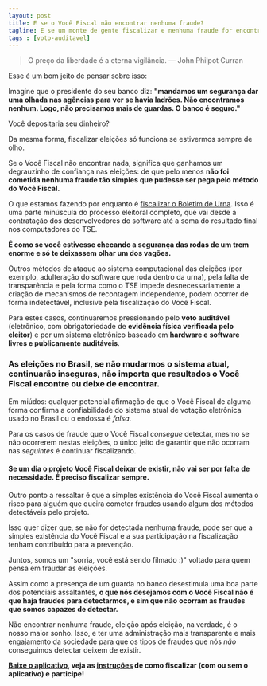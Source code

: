 ```yaml
---
layout: post
title: E se o Você Fiscal não encontrar nenhuma fraude?
tagline: E se um monte de gente fiscalizar e nenhuma fraude for encontrada? Foi em vão? Acabou o Você Fiscal? Significa que a urna é segura mesmo e a partir de então podemos confiar?
tags : [voto-auditavel]
---
```

> O preço da liberdade é a eterna vigilância. — John Philpot Curran

Esse é um bom jeito de pensar sobre isso:

Imagine que o presidente do seu banco diz: **"mandamos um segurança dar uma olhada nas agências para ver se havia ladrões. Não encontramos nenhum. Logo, não precisamos mais de guardas. O banco é seguro."**

Você depositaria seu dinheiro?

Da mesma forma, fiscalizar eleições só funciona se estivermos sempre de olho.

Se o Você Fiscal não encontrar nada, significa que ganhamos um degrauzinho de confiança nas eleições: de que pelo menos **não foi cometida nenhuma fraude tão simples que pudesse ser pega pelo método do Você Fiscal.**

O que estamos fazendo por enquanto é [fiscalizar o Boletim de Urna](http://www.vocefiscal.org/blog/entenda-o-voce-fiscal-em-7-passos/). Isso é uma parte minúscula do processo eleitoral completo, que vai desde a contratação dos desenvolvedores do software até a soma do resultado final nos computadores do TSE.

**É como se você estivesse checando a segurança das rodas de um trem enorme e só te deixassem olhar um dos vagões.**

Outros métodos de ataque ao sistema computacional das eleições (por exemplo, adulteração do software que roda dentro da urna), pela falta de transparência e pela forma como o TSE impede desnecessariamente a criação de mecanismos de recontagem independente, podem ocorrer de forma indetectável, inclusive pela fiscalização do Você Fiscal.

Para estes casos, continuaremos pressionando pelo **voto auditável** (eletrônico, com obrigatoriedade de **evidência física verificada pelo eleitor**) e por um sistema eletrônico baseado em **hardware e software livres e publicamente auditáveis**.

### As eleições no Brasil, se não mudarmos o sistema atual, continuarão inseguras, não importa que resultados o Você Fiscal encontre ou deixe de encontrar.

Em miúdos: qualquer potencial afirmação de que o Você Fiscal de alguma forma confirma a confiabilidade do sistema atual de votação eletrônica usado no Brasil ou o endossa é *falsa*.

Para os casos de fraude que o Você Fiscal _consegue_ detectar, mesmo se não ocorrerem nestas eleições, o único jeito de garantir que não ocorram nas _seguintes_ é continuar fiscalizando.

#### Se um dia o projeto Você Fiscal deixar de existir, não vai ser por falta de necessidade. É preciso fiscalizar sempre.

Outro ponto a ressaltar é que a simples existência do Você Fiscal aumenta o risco para alguém que queira cometer fraudes usando algum dos métodos detectáveis pelo projeto.

Isso quer dizer que, se não for detectada nenhuma fraude, pode ser que a simples existência do Você Fiscal e a sua participação na fiscalização tenham contribuído para a prevenção.

Juntos, somos um "sorria, você está sendo filmado :)" voltado para quem pensa em fraudar as eleições.

Assim como a presença de um guarda no banco desestimula uma boa parte dos potenciais assaltantes, **o que nós desejamos com o Você Fiscal não é que haja fraudes para detectarmos, e sim que não ocorram as fraudes que somos capazes de detectar.**

Não encontrar nenhuma fraude, eleição após eleição, na verdade, é o nosso maior sonho. Isso, e ter uma administração mais transparente e mais engajamento da sociedade para que os tipos de fraudes que nós _não_ conseguimos detectar deixem de existir.

**[Baixe o aplicativo](https://play.google.com/store/apps/details?id=org.vocefiscal), veja as [instruções](http://www.vocefiscal.org/vemproBU) de como fiscalizar (com ou sem o aplicativo) e participe!**
